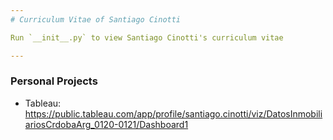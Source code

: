 ```yaml
---
# Curriculum Vitae of Santiago Cinotti

Run `__init__.py` to view Santiago Cinotti's curriculum vitae

---
```


### Personal Projects

* Tableau: https://public.tableau.com/app/profile/santiago.cinotti/viz/DatosInmobiliariosCrdobaArg_0120-0121/Dashboard1
